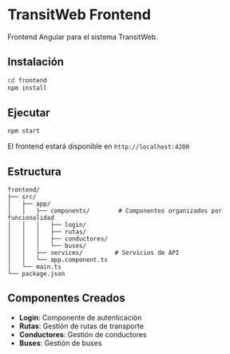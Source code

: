# TransitWeb Frontend

Frontend Angular para el sistema TransitWeb.

## Instalación

```bash
cd frontend
npm install
```

## Ejecutar

```bash
npm start
```

El frontend estará disponible en `http://localhost:4200`

## Estructura

```
frontend/
├── src/
│   ├── app/
│   │   ├── components/        # Componentes organizados por funcionalidad
│   │   │   ├── login/
│   │   │   ├── rutas/
│   │   │   ├── conductores/
│   │   │   └── buses/
│   │   ├── services/         # Servicios de API
│   │   └── app.component.ts
│   └── main.ts
└── package.json
```

## Componentes Creados

- **Login**: Componente de autenticación
- **Rutas**: Gestión de rutas de transporte
- **Conductores**: Gestión de conductores
- **Buses**: Gestión de buses

